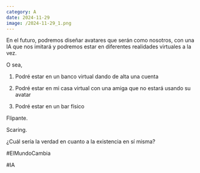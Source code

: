 ```yaml
--- 
category: A 
date: 2024-11-29 
image: /2024-11-29_1.png 
--- 
```


En el futuro, podremos diseñar avatares que serán como nosotros, con una IA que nos imitará y podremos estar en diferentes realidades virtuales a la vez. 

O sea,

1) Podré estar en un banco virtual dando de alta una cuenta

2) Podré estar en mi casa virtual con una amiga que no estará usando su avatar

3) Podré estar en un bar físico 

Flipante.

Scaring.

¿Cuál sería la verdad en cuanto a la existencia en sí misma? 

#ElMundoCambia

#IA